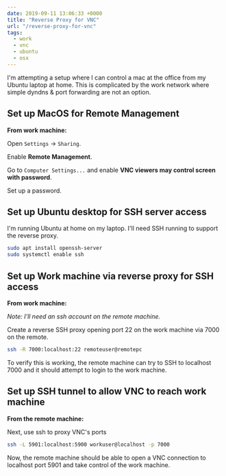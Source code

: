 ```yaml
---
date: 2019-09-11 13:06:33 +0000
title: "Reverse Proxy for VNC"
url: "/reverse-proxy-for-vnc"
tags:
  - work
  - vnc
  - ubuntu
  - osx
---
```


I'm attempting a setup where I can control a mac at the office from my
Ubuntu laptop at home. This is complicated by the work network where
simple dyndns & port forwarding are not an option.

## Set up MacOS for Remote Management

**From work machine:**

Open `Settings` -> `Sharing`.

Enable **Remote Management**.

Go to `Computer Settings...` and enable **VNC viewers may control screen
with password**.

Set up a password.

## Set up Ubuntu desktop for SSH server access

I'm running Ubuntu at home on my laptop. I'll need SSH running to support
the reverse proxy.

```bash
sudo apt install openssh-server
sudo systemctl enable ssh
```

## Set up Work machine via reverse proxy for SSH access

**From work machine:**

_Note: I'll need an ssh account on the remote machine._

Create a reverse SSH proxy opening port 22 on the work machine
via 7000 on the remote.

```bash
ssh -R 7000:localhost:22 remoteuser@remotepc
```

To verify this is working, the remote machine can try to SSH to localhost
7000 and it should attempt to login to the work machine.

## Set up SSH tunnel to allow VNC to reach work machine

**From the remote machine:**

Next, use ssh to proxy VNC's ports

```bash
ssh -L 5901:localhost:5900 workuser@localhost -p 7000
```

Now, the remote machine should be able to open a VNC connection to
localhost port 5901 and take control of the work machine.

<!--  vim: set shiftwidth=4 tabstop=4 expandtab: -->

